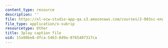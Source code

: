 ```yaml
---
content_type: resource
description: ''
file: https://ol-ocw-studio-app-qa.s3.amazonaws.com/courses/2-003sc-engineering-dynamics-fall-2011/15a98be8dfca54638d9a0765407317ca_NHedXxUO-Bg.vtt
file_type: application/x-subrip
resourcetype: Other
title: 3play caption file
uid: 15a98be8-dfca-5463-8d9a-0765407317ca
---
```

